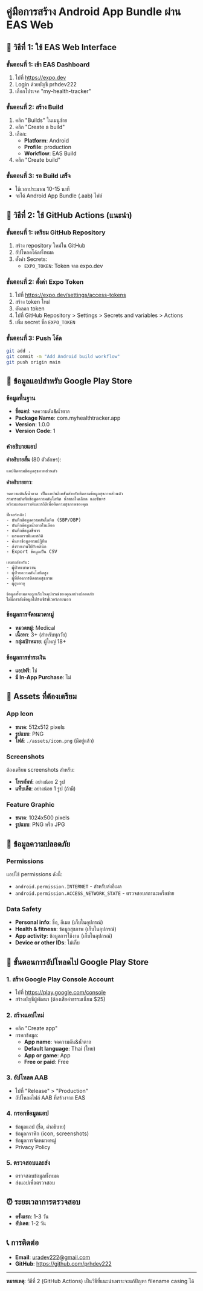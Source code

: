 # คู่มือการสร้าง Android App Bundle ผ่าน EAS Web

## 🚀 วิธีที่ 1: ใช้ EAS Web Interface

### ขั้นตอนที่ 1: เข้า EAS Dashboard
1. ไปที่ https://expo.dev
2. Login ด้วยบัญชี prhdev222
3. เลือกโปรเจค "my-health-tracker"

### ขั้นตอนที่ 2: สร้าง Build
1. คลิก "Builds" ในเมนูซ้าย
2. คลิก "Create a build"
3. เลือก:
   - **Platform**: Android
   - **Profile**: production
   - **Workflow**: EAS Build
4. คลิก "Create build"

### ขั้นตอนที่ 3: รอ Build เสร็จ
- ใช้เวลาประมาณ 10-15 นาที
- จะได้ Android App Bundle (.aab) ไฟล์

## 🚀 วิธีที่ 2: ใช้ GitHub Actions (แนะนำ)

### ขั้นตอนที่ 1: เตรียม GitHub Repository
1. สร้าง repository ใหม่ใน GitHub
2. อัปโหลดโค้ดทั้งหมด
3. ตั้งค่า Secrets:
   - `EXPO_TOKEN`: Token จาก expo.dev

### ขั้นตอนที่ 2: ตั้งค่า Expo Token
1. ไปที่ https://expo.dev/settings/access-tokens
2. สร้าง token ใหม่
3. คัดลอก token
4. ไปที่ GitHub Repository > Settings > Secrets and variables > Actions
5. เพิ่ม secret ชื่อ `EXPO_TOKEN`

### ขั้นตอนที่ 3: Push โค้ด
```bash
git add .
git commit -m "Add Android build workflow"
git push origin main
```

## 📱 ข้อมูลแอปสำหรับ Google Play Store

### ข้อมูลพื้นฐาน
- **ชื่อแอป**: จดความดัน&น้ำตาล
- **Package Name**: com.myhealthtracker.app
- **Version**: 1.0.0
- **Version Code**: 1

### คำอธิบายแอป
**คำอธิบายสั้น** (80 ตัวอักษร):
```
แอปติดตามข้อมูลสุขภาพส่วนตัว
```

**คำอธิบายยาว**:
```
จดความดัน&น้ำตาล เป็นแอปพลิเคชันสำหรับติดตามข้อมูลสุขภาพส่วนตัว 
สามารถบันทึกข้อมูลความดันโลหิต น้ำตาลในเลือด และชีพจร 
พร้อมแสดงกราฟและสถิติเพื่อติดตามสุขภาพของคุณ

ฟีเจอร์หลัก:
- บันทึกข้อมูลความดันโลหิต (SBP/DBP)
- บันทึกข้อมูลน้ำตาลในเลือด
- บันทึกข้อมูลชีพจร
- แสดงกราฟและสถิติ
- ค้นหาข้อมูลตามปฏิทิน
- ส่งรายงานไปยังคลินิก
- Export ข้อมูลเป็น CSV

เหมาะสำหรับ:
- ผู้ป่วยเบาหวาน
- ผู้ป่วยความดันโลหิตสูง
- ผู้ที่ต้องการติดตามสุขภาพ
- ผู้สูงอายุ

ข้อมูลทั้งหมดจะถูกเก็บในอุปกรณ์ของคุณอย่างปลอดภัย
ไม่มีการส่งข้อมูลไปยังเซิร์ฟเวอร์ภายนอก
```

### ข้อมูลการจัดหมวดหมู่
- **หมวดหมู่**: Medical
- **เนื้อหา**: 3+ (สำหรับทุกวัย)
- **กลุ่มเป้าหมาย**: ผู้ใหญ่ 18+

### ข้อมูลการชำระเงิน
- **แอปฟรี**: ใช่
- **มี In-App Purchase**: ไม่

## 🎨 Assets ที่ต้องเตรียม

### App Icon
- **ขนาด**: 512x512 pixels
- **รูปแบบ**: PNG
- **ไฟล์**: `./assets/icon.png` (มีอยู่แล้ว)

### Screenshots
ต้องเตรียม screenshots สำหรับ:
- **โทรศัพท์**: อย่างน้อย 2 รูป
- **แท็บเล็ต**: อย่างน้อย 1 รูป (ถ้ามี)

### Feature Graphic
- **ขนาด**: 1024x500 pixels
- **รูปแบบ**: PNG หรือ JPG

## 🔐 ข้อมูลความปลอดภัย

### Permissions
แอปใช้ permissions ดังนี้:
- `android.permission.INTERNET` - สำหรับส่งอีเมล
- `android.permission.ACCESS_NETWORK_STATE` - ตรวจสอบสถานะเครือข่าย

### Data Safety
- **Personal info**: ชื่อ, อีเมล (เก็บในอุปกรณ์)
- **Health & fitness**: ข้อมูลสุขภาพ (เก็บในอุปกรณ์)
- **App activity**: ข้อมูลการใช้งาน (เก็บในอุปกรณ์)
- **Device or other IDs**: ไม่เก็บ

## 📝 ขั้นตอนการอัปโหลดไป Google Play Store

### 1. สร้าง Google Play Console Account
- ไปที่ https://play.google.com/console
- สร้างบัญชีผู้พัฒนา (ต้องเสียค่าธรรมเนียม $25)

### 2. สร้างแอปใหม่
- คลิก "Create app"
- กรอกข้อมูล:
  - **App name**: จดความดัน&น้ำตาล
  - **Default language**: Thai (ไทย)
  - **App or game**: App
  - **Free or paid**: Free

### 3. อัปโหลด AAB
- ไปที่ "Release" > "Production"
- อัปโหลดไฟล์ AAB ที่สร้างจาก EAS

### 4. กรอกข้อมูลแอป
- ข้อมูลแอป (ชื่อ, คำอธิบาย)
- ข้อมูลกราฟิก (icon, screenshots)
- ข้อมูลการจัดหมวดหมู่
- Privacy Policy

### 5. ตรวจสอบและส่ง
- ตรวจสอบข้อมูลทั้งหมด
- ส่งแอปเพื่อตรวจสอบ

## ⏰ ระยะเวลาการตรวจสอบ
- **ครั้งแรก**: 1-3 วัน
- **อัปเดต**: 1-2 วัน

## 📞 การติดต่อ
- **Email**: uradev222@gmail.com
- **GitHub**: https://github.com/prhdev222

---

**หมายเหตุ**: วิธีที่ 2 (GitHub Actions) เป็นวิธีที่แนะนำเพราะจะแก้ปัญหา filename casing ได้
